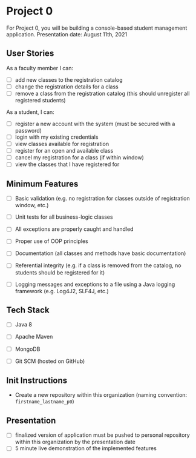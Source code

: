# Project 0
For Project 0, you will be building a console-based student management application. Presentation date: August 11th, 2021


## User Stories

As a faculty member I can:
- [ ] add new classes to the registration catalog
- [ ] change the registration details for a class
- [ ] remove a class from the registration catalog (this should unregister all registered students)

As a student, I can:
- [ ] register a new account with the system (must be secured with a password)
- [ ] login with my existing credentials
- [ ] view classes available for registration
- [ ] register for an open and available class
- [ ] cancel my registration for a class (if within window)
- [ ] view the classes that I have registered for

## Minimum Features
- [ ] Basic validation (e.g. no registration for classes outside of registration window, etc.) 
- [ ] Unit tests for all business-logic classes
- [ ] All exceptions are properly caught and handled
- [ ] Proper use of OOP principles
- [ ] Documentation (all classes and methods have basic documentation)
- [ ] Referential integrity (e.g. if a class is removed from the catalog, no students should be registered for it)
- [ ] Logging messages and exceptions to a file using a Java logging framework (e.g. Log4J2, SLF4J, etc.)


## Tech Stack
- [ ] Java 8
- [ ] Apache Maven
- [ ] MongoDB
- [ ] Git SCM (hosted on GitHub)


## Init Instructions
- Create a new repository within this organization (naming convention: `firstname_lastname_p0`)


## Presentation
- [ ] finalized version of application must be pushed to personal repository within this organization by the presentation date
- [ ] 5 minute live demonstration of the implemented features
